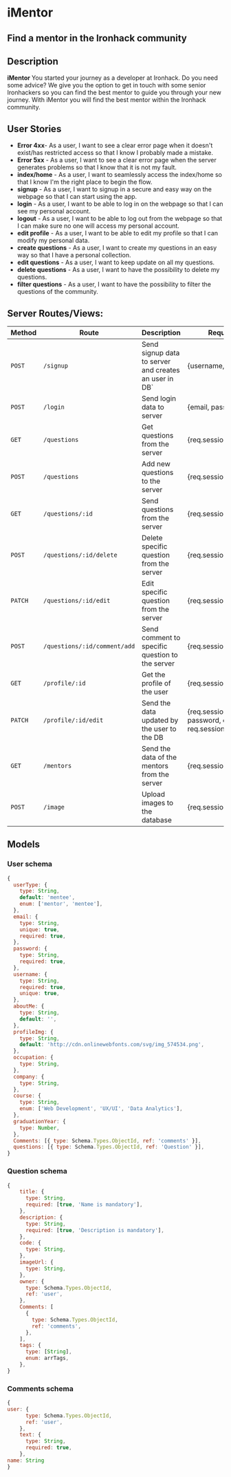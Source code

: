 # iMentor

## Find a mentor in the Ironhack community

## Description

**iMentor** You started your journey as a developer at Ironhack. Do you need some advice? We give you the option to get in touch with some senior Ironhackers so you can find the best mentor to guide you through your new journey. With iMentor you will find the best mentor within the Ironhack community.

## User Stories

- **Error 4xx**- As a user, I want to see a clear error page when it doesn't exist/has restricted access so that I know I probably made a mistake.
- **Error 5xx** - As a user, I want to see a clear error page when the server generates problems so that I know that it is not my fault.
- **index/home** - As a user, I want to seamlessly access the index/home so that I know I'm the right place to begin the flow.
- **signup** - As a user, I want to signup in a secure and easy way on the webpage so that I can start using the app.
- **login** - As a user, I want to be able to log in on the webpage so that I can see my personal account.
- **logout** - As a user, I want to be able to log out from the webpage so that I can make sure no one will access my personal account.
- **edit profile** - As a user, I want to be able to edit my profile so that I can modify my personal data.
- **create questions** - As a user, I want to create my questions in an easy way so that I have a personal collection.
- **edit questions** - As a user, I want to keep update on all my questions.
- **delete questions** - As a user, I want to have the possibility to delete my questions.
- **filter questions** - As a user, I want to have the possibility to filter the questions of the community.

## Server Routes/Views:

|**Method**    |    **Route**     |   **Description**       |          **Request - Body**                     |
|--------------|------------------------|-----------------------------------|---------------------|
|`POST`        |    `/signup`           | Send signup data to server and creates an user in DB`    |          {username, email, password}           |                    
|`POST`        |      `/login`          | Send login data to server     | {email, password}            |
|`GET`         |      `/questions`           | Get questions from the server              | {req.session.currentUser._id}    |
|`POST`         |      `/questions`           | Add new questions to the server              | {req.session.currentUser._id}    |
|`GET`         |      `/questions/:id`           | Send questions from the server              | {req.session.currentUser._id}    |
|`POST`         |      `/questions/:id/delete`           | Delete specific question from the server              | {req.session.currentUser._id}    |
|`PATCH`         |      `/questions/:id/edit`           | Edit specific question from the server              | {req.session.currentUser._id}    |
|`POST`         |      `/questions/:id/comment/add`           | Send comment to specific question to the server              | {req.session.currentUser._id}    |
|`GET`         |      `/profile/:id`        | Get the profile of the user            | {req.session.currentUser._id}                    |
|`PATCH`        |      `/profile/:id/edit` | Send the data updated by the user to the DB | {req.session.userID, name, password, email, image, req.session.currentUser._id}  |
|`GET`         |      `/mentors`           | Send the data of the mentors from the server              | {req.session.currentUser._id}    |
|`POST`         |      `/image`           | Upload images to the database              | {req.session.currentUser._id}    |




## Models

### User schema

```javascript
{
  userType: {
    type: String,
    default: 'mentee',
    enum: ['mentor', 'mentee'],
  },
  email: {
    type: String,
    unique: true,
    required: true,
  },
  password: {
    type: String,
    required: true,
  },
  username: {
    type: String,
    required: true,
    unique: true,
  },
  aboutMe: {
    type: String,
    default: '',
  },
  profileImg: {
    type: String,
    default: 'http://cdn.onlinewebfonts.com/svg/img_574534.png',
  },
  occupation: {
    type: String,
  },
  company: {
    type: String,
  },
  course: {
    type: String,
    enum: ['Web Development', 'UX/UI', 'Data Analytics'],
  },
  graduationYear: {
    type: Number,
  },
  Comments: [{ type: Schema.Types.ObjectId, ref: 'comments' }],
  questions: [{ type: Schema.Types.ObjectId, ref: 'Question' }],
}

```
### Question schema

```javascript
{
    title: {
      type: String,
      required: [true, 'Name is mandatory'],
    },
    description: {
      type: String,
      required: [true, 'Description is mandatory'],
    },
    code: {
      type: String,
    },
    imageUrl: {
      type: String,
    },
    owner: {
      type: Schema.Types.ObjectId,
      ref: 'user',
    },
    Comments: [
      {
        type: Schema.Types.ObjectId,
        ref: 'comments',
      },
    ],
    tags: {
      type: [String],
      enum: arrTags,
    },
}
```
### Comments schema 
```javascript
{
user: {
      type: Schema.Types.ObjectId,
      ref: 'user',
    },
    text: {
      type: String,
      required: true,
    },
name: String
}
```
